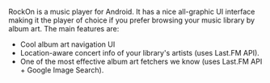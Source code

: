 RockOn is a music player for Android. It has a nice all-graphic UI interface making it the player of choice if you prefer browsing your music library by album art. The main features are:

  * Cool album art navigation UI
  * Location-aware concert info of your library's artists (uses Last.FM API).
  * One of the most effective album art fetchers we know (uses Last.FM API + Google Image Search).